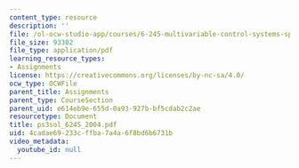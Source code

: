 ```yaml
---
content_type: resource
description: ''
file: /ol-ocw-studio-app/courses/6-245-multivariable-control-systems-spring-2004/4cadae69233cffba7a4a6f8bd6b6731b_ps3sol_6245_2004.pdf
file_size: 93302
file_type: application/pdf
learning_resource_types:
- Assignments
license: https://creativecommons.org/licenses/by-nc-sa/4.0/
ocw_type: OCWFile
parent_title: Assignments
parent_type: CourseSection
parent_uid: e614eb9e-655d-0a93-927b-bf5cdab2c2ae
resourcetype: Document
title: ps3sol_6245_2004.pdf
uid: 4cadae69-233c-ffba-7a4a-6f8bd6b6731b
video_metadata:
  youtube_id: null
---
```

